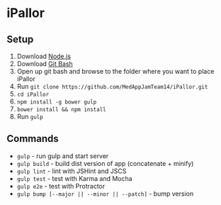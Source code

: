 # iPallor

## Setup
1. Download [Node.js](https://nodejs.org/en/download/)
2. Download [Git Bash](https://git-scm.com/downloads)
3. Open up git bash and browse to the folder where you want to place iPallor
3. Run `git clone https://github.com/MedAppJamTeam14/iPallor.git`
4. `cd iPallor`
5. `npm install -g bower gulp`
6. `bower install && npm install`
7. Run `gulp`

## Commands
* `gulp` - run gulp and start server
* `gulp build` - build dist version of app (concatenate + minify)
* `gulp lint` - lint with JSHint and JSCS
* `gulp test` - test with Karma and Mocha
* `gulp e2e` - test with Protractor
* `gulp bump [--major || --minor || --patch]` - bump version
